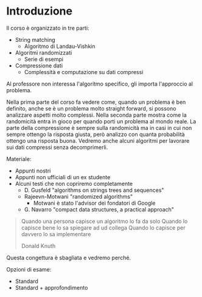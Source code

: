 # Introduzione

Il corso è organizzato in tre parti:
* String matching
  * Algoritmo di Landau-Vishkin
* Algoritmi randomizzati
  * Serie di esempi
* Compressione dati
  * Complessità e computazione su dati compressi

Al professore non interessa l'algoritmo specifico, gli importa l'approccio al problema.

Nella prima parte del corso fa vedere come, quando un problema è ben definito, anche se è un problema molto straight forward, si possono analizzare aspetti molto complessi.
Nella seconda parte mostra come la randomicità entra in gioco per quando porti un problema al mondo reale.
La parte della compressione è sempre sulla randomicità ma in casi in cui non sempre ottengo la risposta giusta, però analizzo con quanta probabilità ottengo una risposta buona.
Vedremo anche alcuni algoritmi per lavorare sui dati compressi senza decomprimerli.

Materiale:
* Appunti nostri
* Appunti non ufficiali di un ex studente
* Alcuni testi che non copriremo completamente
  * D. Gusfeld "algorithms on strings trees and sequences"
  * Rajeevn-Motwani "randomized algorithms"
    * Motwani è stato l'advisor dei fondatori di Google
  * G. Navarro "compact data structures, a practical approach"

> Quando una persona capisce un algoritmo lo fa da solo
> Quando lo capisce bene lo sa spiegare ad ud collega
> Quando lo capisce per davvero lo sa implementare
>
> Donald Knuth

Questa congettura è sbagliata e vedremo perché.

Opzioni di esame:
* Standard
* Standard + approfondimento